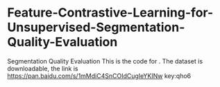 # Feature-Contrastive-Learning-for-Unsupervised-Segmentation-Quality-Evaluation
Segmentation Quality Evaluation
This is the code for <Feature Contrastive Learning for Unsupervised Segmentation Quality Evaluation>.
The dataset is downloadable, the link is https://pan.baidu.com/s/1mMdiC4SnCOIdCugIeYKINw  key:qho6
 
